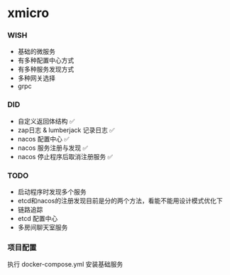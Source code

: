 # xmicro

### WISH
* 基础的微服务
* 有多种配置中心方式
* 有多种服务发现方式
* 多种网关选择
* grpc

### DID
* 自定义返回体结构 ✅
* zap日志 & lumberjack 记录日志 ✅
* nacos 配置中心 ✅
* nacos 服务注册与发现 ✅
* nacos 停止程序后取消注册服务 ✅

### TODO
* 启动程序时发现多个服务
* etcd和nacos的注册发现目前是分的两个方法，看能不能用设计模式优化下
* 链路追踪
* etcd 配置中心
* 多房间聊天室服务


### 项目配置
执行 docker-compose.yml 安装基础服务